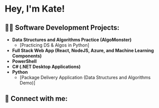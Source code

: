 <h1>Hey, I'm Kate! <br/>

<h2>👩‍💻 Software Development Projects:</h2>

- <b>Data Structures and Algorithms Practice (AlgoMonster)</b>
  - [Practicing DS & Algos in Python]
- <b>Full Stack Web App (React, NodeJS, Azure, and Machine Learning Components)</b>
- <b>PowerShell</b>
- <b>C# (.NET Desktop Applications)</b>
- <b>Python</b>
  - [Package Delivery Application (Data Structures and Algorithms Demo)]

<h2> 🤳 Connect with me:</h2>
